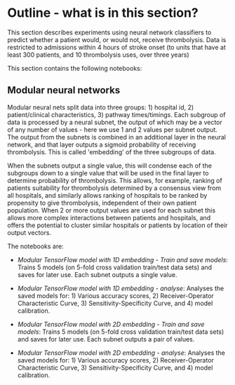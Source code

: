 # Outline - what is in this section?

This section describes experiments using neural network classifiers to predict whether a patient would, or would not, receive thrombolysis. Data is restricted to admissions within 4 hours of stroke onset (to units that have at least 300 patients, and 10 thrombolysis uses, over three years)

This section contains the following notebooks:

## Modular neural networks

Modular neural nets split data into three groups: 1) hospital id, 2) patient/clinical characteristics, 3) pathway times/timings. Each subgroup of data is processed by a neural subnet, the output of which may be a vector of any number of values - here we use 1 and 2 values per subnet output. The output from the subnets is combined in an additional layer in the neural network, and that layer outputs a sigmoid probability of receiving thrombolysis. This is called 'embedding' of the three subgroups of data.

When the subnets output a single value, this will condense each of the subgroups down to a single value that will be used in the final layer to determine probability of thrombolysis. This allows, for example, ranking of patients suitability for thrombolysis determined by a consensus view from all hospitals, and similarly allows ranking of hospitals to be ranked by propensity to give thrombolysis, independent of their own patient population. When 2 or more output values are used for each subnet this allows more complex interactions between patients and hospitals, and offers the potential to cluster similar hospitals or patients by location of their output vectors.

The notebooks are:

* *Modular TensorFlow model with 1D embedding - Train and save models*: Trains 5 models (on 5-fold cross validation train/test data sets) and saves for later use. Each subnet outputs a single value.

* *Modular TensorFlow model with 1D embedding - analyse*: Analyses the saved models for: 1) Various accuracy scores, 2) Receiver-Operator Characteristic Curve, 3) Sensitivity-Specificity Curve, and 4) model calibration.

* *Modular TensorFlow model with 2D embedding - Train and save models*: Trains 5 models (on 5-fold cross validation train/test data sets) and saves for later use. Each subnet outputs a pair of values.

* *Modular TensorFlow model with 2D embedding - analyse*: Analyses the saved models for: 1) Various accuracy scores, 2) Receiver-Operator Characteristic Curve, 3) Sensitivity-Specificity Curve, and 4) model calibration.








